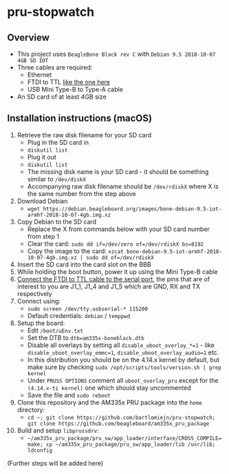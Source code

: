 # pru-stopwatch

## Overview
- This project uses `BeagleBone Black rev C` with `Debian 9.5 2018-10-07 4GB SD IOT`
- Three cables are required:
    - Ethernet
    - FTDI to TTL [like the one here](https://www.ftdichip.com/Support/Documents/DataSheets/Cables/DS_TTL-232R_RPi.pdf)
    - USB Mini Type-B to Type-A cable
- An SD card of at least 4GB size

## Installation instructions (macOS)
1. Retrieve the raw disk filename for your SD card
    - Plug in the SD card in
    - `diskutil list`
    - Plug it out
    - `diskutil list`
    - The missing disk name is your SD card - it should be something similar to `/dev/diskX`
    - Accompanying raw disk filename should be `/dev/rdiskX` where X is the same number from the step above
2. Download Debian
    - `wget https://debian.beagleboard.org/images/bone-debian-9.5-iot-armhf-2018-10-07-4gb.img.xz`
3. Copy Debian to the SD card
    - Replace the X from commands below with your SD card number from step 1
    - Clear the card: `sudo dd if=/dev/zero of=/dev/rdiskX bs=8192`
    - Copy the image to the card: `xzcat bone-debian-9.5-iot-armhf-2018-10-07-4gb.img.xz | sudo dd of=/dev/rdiskX`
4. Insert the SD card into the card slot on the BBB
5. While holding the boot button, power it up using the Mini Type-B cable
6. [Connect the FTDI to TTL cable to the serial port](https://elinux.org/Beagleboard:BeagleBone_Black_Serial), the pins that are of interest to you are J1_1, J1_4 and J1_5 which are GND, RX and TX respectively
7. Connect using:
    - `sudo screen /dev/tty.usbserial-* 115200`
    - Default credentials: `debian` / `temppwd`
8. Setup the board:
    - Edit `/boot/uEnv.txt`
    - Set the DTB to `dtb=am335x-boneblack.dtb`
    - Disable all overlays by setting all `disable_uboot_overlay_*=1` - like `disable_uboot_overlay_emmc=1`, `disable_uboot_overlay_audio=1` etc.
    - In this distribution you should be on the 4.14.x kernel by default, but make sure by checking `sudo /opt/scripts/tools/version.sh | grep kernel`
    - Under `PRUSS OPTIONS` comment all `uboot_overlay_pru` except for the `(4.14.x-ti kernel)` one which should stay uncommented
    - Save the file and `sudo reboot`
9. Clone this repository and the AM335x PRU package into the `home` directory: 
    - `cd ~; git clone https://github.com/bartlomiejn/pru-stopwatch; git clone https://github.com/beagleboard/am335x_pru_package`
10. Build and setup `libprussdrv`:
    - `~/am335x_pru_package/pru_sw/app_loader/interface/CROSS_COMPILE= make; cp ~/am335x_pru_package/pru_sw/app_loader/lib /usr/lib; ldconfig`

(Further steps will be added here)
